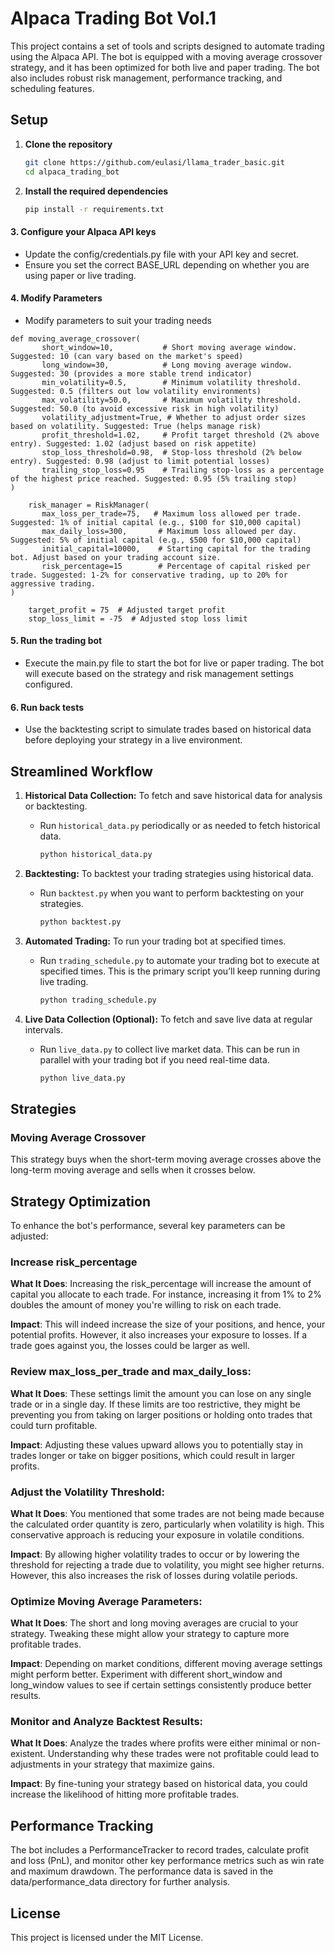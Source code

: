 # Alpaca Trading Bot Vol.1

This project contains a set of tools and scripts designed to automate trading using the Alpaca API. The bot is equipped
with a moving average crossover strategy, and it has been optimized for both live and paper trading. The bot also
includes robust risk management, performance tracking, and scheduling features.

## Setup

1. **Clone the repository**
   ```bash
   git clone https://github.com/eulasi/llama_trader_basic.git
   cd alpaca_trading_bot
   ```

2. **Install the required dependencies**
   ```bash
   pip install -r requirements.txt
   ```
#### 3. **Configure your Alpaca API keys**
   - Update the config/credentials.py file with your API key and secret.
   - Ensure you set the correct BASE_URL depending on whether you are using paper or live trading.

#### 4. **Modify Parameters**
   - Modify parameters to suit your trading needs
   ```shell
   def moving_average_crossover(
          short_window=10,           # Short moving average window. Suggested: 10 (can vary based on the market's speed)
          long_window=30,            # Long moving average window. Suggested: 30 (provides a more stable trend indicator)
          min_volatility=0.5,        # Minimum volatility threshold. Suggested: 0.5 (filters out low volatility environments)
          max_volatility=50.0,       # Maximum volatility threshold. Suggested: 50.0 (to avoid excessive risk in high volatility)
          volatility_adjustment=True, # Whether to adjust order sizes based on volatility. Suggested: True (helps manage risk)
          profit_threshold=1.02,     # Profit target threshold (2% above entry). Suggested: 1.02 (adjust based on risk appetite)
          stop_loss_threshold=0.98,  # Stop-loss threshold (2% below entry). Suggested: 0.98 (adjust to limit potential losses)
          trailing_stop_loss=0.95    # Trailing stop-loss as a percentage of the highest price reached. Suggested: 0.95 (5% trailing stop)
   )
     
       risk_manager = RiskManager(
          max_loss_per_trade=75,   # Maximum loss allowed per trade. Suggested: 1% of initial capital (e.g., $100 for $10,000 capital)
          max_daily_loss=300,       # Maximum loss allowed per day. Suggested: 5% of initial capital (e.g., $500 for $10,000 capital)
          initial_capital=10000,    # Starting capital for the trading bot. Adjust based on your trading account size.
          risk_percentage=15        # Percentage of capital risked per trade. Suggested: 1-2% for conservative trading, up to 20% for aggressive trading.
   )
     
       target_profit = 75  # Adjusted target profit
       stop_loss_limit = -75  # Adjusted stop loss limit

   ```

#### 5. **Run the trading bot**
   - Execute the main.py file to start the bot for live or paper trading. The bot will execute based on the strategy and risk management settings configured.

#### 6. **Run back tests**
   - Use the backtesting script to simulate trades based on historical data before deploying your strategy in a live environment.

## Streamlined Workflow

1. **Historical Data Collection:** To fetch and save historical data for analysis or backtesting.
    - Run `historical_data.py` periodically or as needed to fetch historical data.
      ```sh
      python historical_data.py
      ```

2. **Backtesting:** To backtest your trading strategies using historical data.
    - Run `backtest.py` when you want to perform backtesting on your strategies.
      ```sh
      python backtest.py
      ```

3. **Automated Trading:** To run your trading bot at specified times.
    - Run `trading_schedule.py` to automate your trading bot to execute at specified times. This is the primary script
      you’ll keep running during live trading.
      ```sh
      python trading_schedule.py
      ```

4. **Live Data Collection (Optional):** To fetch and save live data at regular intervals.
    - Run `live_data.py` to collect live market data. This can be run in parallel with your trading bot if you need
      real-time data.
      ```sh
      python live_data.py
      ```

## Strategies

### Moving Average Crossover

This strategy buys when the short-term moving average crosses above the long-term moving average and sells when it
crosses below.

## Strategy Optimization
To enhance the bot's performance, several key parameters can be adjusted:

### Increase risk_percentage

**What It Does**: Increasing the risk_percentage will increase the amount of capital you allocate to each trade. For
instance, increasing it from 1% to 2% doubles the amount of money you're willing to risk on each trade.

**Impact**: This will indeed increase the size of your positions, and hence, your potential profits. However, it also
increases your exposure to losses. If a trade goes against you, the losses could be larger as well.

### Review max_loss_per_trade and max_daily_loss:

**What It Does**: These settings limit the amount you can lose on any single trade or in a single day. If these limits
are too restrictive, they might be preventing you from taking on larger positions or holding onto trades that could
turn profitable.

**Impact**: Adjusting these values upward allows you to potentially stay in trades longer or take on bigger positions,
which could result in larger profits.

### Adjust the Volatility Threshold:

**What It Does**: You mentioned that some trades are not being made because the calculated order quantity is zero,
particularly when volatility is high. This conservative approach is reducing your exposure in volatile conditions.

**Impact**: By allowing higher volatility trades to occur or by lowering the threshold for rejecting a trade due to
volatility, you might see higher returns. However, this also increases the risk of losses during volatile periods.

### Optimize Moving Average Parameters:

**What It Does**: The short and long moving averages are crucial to your strategy. Tweaking these might allow your
strategy to capture more profitable trades.

**Impact**: Depending on market conditions, different moving average settings might perform better. Experiment with
different short_window and long_window values to see if certain settings consistently produce better results.

### Monitor and Analyze Backtest Results:

**What It Does**: Analyze the trades where profits were either minimal or non-existent. Understanding why these trades
were not profitable could lead to adjustments in your strategy that maximize gains.

**Impact**: By fine-tuning your strategy based on historical data, you could increase the likelihood of hitting more
profitable trades.

## Performance Tracking
The bot includes a PerformanceTracker to record trades, calculate profit and loss (PnL), and monitor other key performance metrics such as win rate and maximum drawdown. The performance data is saved in the data/performance_data directory for further analysis.

## License

This project is licensed under the MIT License.